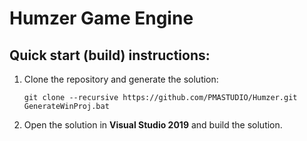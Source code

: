 # Humzer Game Engine

## Quick start (build) instructions:

1. Clone the repository and generate the solution:
    ```shell
    git clone --recursive https://github.com/PMASTUDIO/Humzer.git
    GenerateWinProj.bat
    ```

2. Open the solution in **Visual Studio 2019** and  build the solution.
